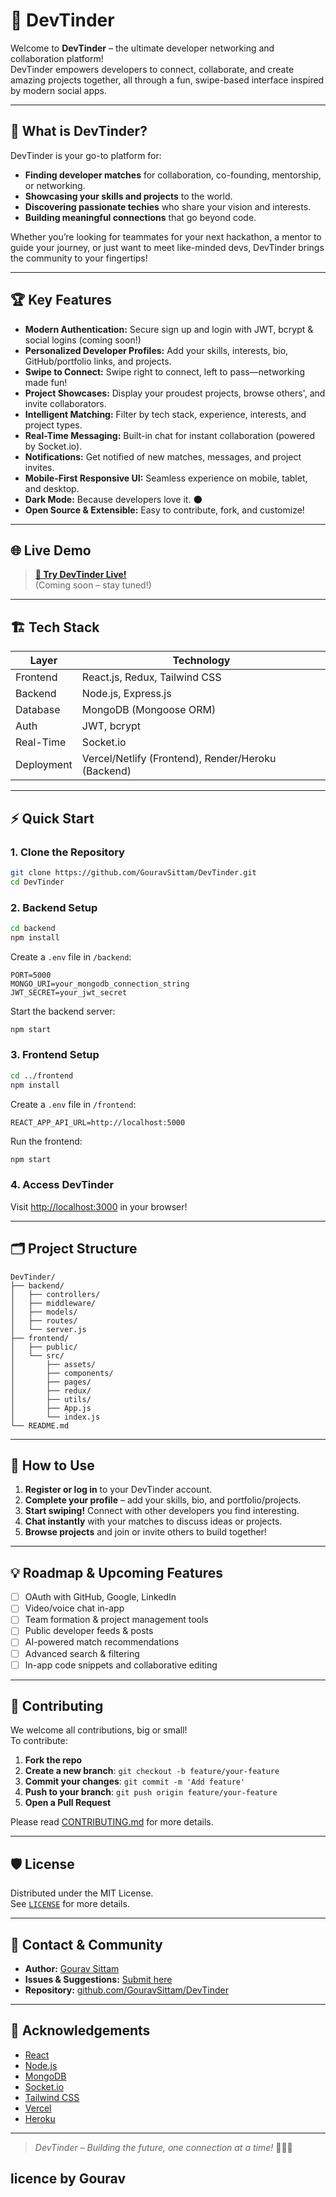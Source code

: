 # 🚀 DevTinder

Welcome to **DevTinder** – the ultimate developer networking and collaboration platform!  
DevTinder empowers developers to connect, collaborate, and create amazing projects together, all through a fun, swipe-based interface inspired by modern social apps.

---

## 🎯 What is DevTinder?


DevTinder is your go-to platform for:

- **Finding developer matches** for collaboration, co-founding, mentorship, or networking.
- **Showcasing your skills and projects** to the world.
- **Discovering passionate techies** who share your vision and interests.
- **Building meaningful connections** that go beyond code.

Whether you’re looking for teammates for your next hackathon, a mentor to guide your journey, or just want to meet like-minded devs, DevTinder brings the community to your fingertips!

---

## 🏆 Key Features

- **Modern Authentication:** Secure sign up and login with JWT, bcrypt & social logins (coming soon!)
- **Personalized Developer Profiles:** Add your skills, interests, bio, GitHub/portfolio links, and projects.
- **Swipe to Connect:** Swipe right to connect, left to pass—networking made fun!
- **Project Showcases:** Display your proudest projects, browse others', and invite collaborators.
- **Intelligent Matching:** Filter by tech stack, experience, interests, and project types.
- **Real-Time Messaging:** Built-in chat for instant collaboration (powered by Socket.io).
- **Notifications:** Get notified of new matches, messages, and project invites.
- **Mobile-First Responsive UI:** Seamless experience on mobile, tablet, and desktop.
- **Dark Mode:** Because developers love it. 🌑
- **Open Source & Extensible:** Easy to contribute, fork, and customize!

---

## 🌐 Live Demo

> **[🚀 Try DevTinder Live!](#)**  
> (Coming soon – stay tuned!)

<!--  ![DevTinder Demo Screenshot](assets/demo_screenshot.png) -->

---

## 🏗️ Tech Stack

| Layer         | Technology                         |
|---------------|------------------------------------|
| Frontend      | React.js, Redux, Tailwind CSS      |
| Backend       | Node.js, Express.js                |
| Database      | MongoDB (Mongoose ORM)             |
| Auth          | JWT, bcrypt                        |
| Real-Time     | Socket.io                          |
| Deployment    | Vercel/Netlify (Frontend), Render/Heroku (Backend) |

---

## ⚡️ Quick Start

### 1. Clone the Repository

```bash
git clone https://github.com/GouravSittam/DevTinder.git
cd DevTinder
```

### 2. Backend Setup

```bash
cd backend
npm install
```

Create a `.env` file in `/backend`:

```env
PORT=5000
MONGO_URI=your_mongodb_connection_string
JWT_SECRET=your_jwt_secret
```

Start the backend server:

```bash
npm start
```

### 3. Frontend Setup

```bash
cd ../frontend
npm install
```

Create a `.env` file in `/frontend`:

```env
REACT_APP_API_URL=http://localhost:5000
```

Run the frontend:

```bash
npm start
```

### 4. Access DevTinder

Visit [http://localhost:3000](http://localhost:3000) in your browser!

---

## 🗂️ Project Structure

```
DevTinder/
├── backend/
│   ├── controllers/
│   ├── middleware/
│   ├── models/
│   ├── routes/
│   └── server.js
├── frontend/
│   ├── public/
│   └── src/
│       ├── assets/
│       ├── components/
│       ├── pages/
│       ├── redux/
│       ├── utils/
│       ├── App.js
│       └── index.js
└── README.md
```

---

## 📝 How to Use

1. **Register or log in** to your DevTinder account.
2. **Complete your profile** – add your skills, bio, and portfolio/projects.
3. **Start swiping!** Connect with other developers you find interesting.
4. **Chat instantly** with your matches to discuss ideas or projects.
5. **Browse projects** and join or invite others to build together!

---

## 💡 Roadmap & Upcoming Features

- [ ] OAuth with GitHub, Google, LinkedIn
- [ ] Video/voice chat in-app
- [ ] Team formation & project management tools
- [ ] Public developer feeds & posts
- [ ] AI-powered match recommendations
- [ ] Advanced search & filtering
- [ ] In-app code snippets and collaborative editing

---

## 🤝 Contributing

We welcome all contributions, big or small!  
To contribute:

1. **Fork the repo**
2. **Create a new branch**: `git checkout -b feature/your-feature`
3. **Commit your changes**: `git commit -m 'Add feature'`
4. **Push to your branch**: `git push origin feature/your-feature`
5. **Open a Pull Request**

Please read [CONTRIBUTING.md](CONTRIBUTING.md) for more details.

---

## 🛡️ License

Distributed under the MIT License.  
See [`LICENSE`](LICENSE) for more details.

---

## 📣 Contact & Community

- **Author:** [Gourav Sittam](https://github.com/GouravSittam)
- **Issues & Suggestions:** [Submit here](https://github.com/GouravSittam/DevTinder/issues)
- **Repository:** [github.com/GouravSittam/DevTinder](https://github.com/GouravSittam/DevTinder)

---

## 🙏 Acknowledgements

- [React](https://reactjs.org/)
- [Node.js](https://nodejs.org/)
- [MongoDB](https://www.mongodb.com/)
- [Socket.io](https://socket.io/)
- [Tailwind CSS](https://tailwindcss.com/)
- [Vercel](https://vercel.com/)
- [Heroku](https://heroku.com/)

---

> _DevTinder – Building the future, one connection at a time!_ 🚀🧑‍💻
## licence by Gourav
